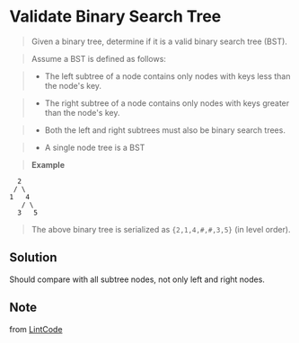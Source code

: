 # Validate Binary Search Tree

> Given a binary tree, determine if it is a valid binary search tree (BST).

> Assume a BST is defined as follows:

> - The left subtree of a node contains only nodes with keys less than the node's key.

> - The right subtree of a node contains only nodes with keys greater than the node's key.

> - Both the left and right subtrees must also be binary search trees.

> - A single node tree is a BST

> __Example__

```
  2
 / \
1   4
   / \
  3   5
```

> The above binary tree is serialized as `{2,1,4,#,#,3,5}` (in level order).

## Solution

Should compare with all subtree nodes, not only left and right nodes.

## Note

from [LintCode](http://www.lintcode.com/en/problem/validate-binary-search-tree/)